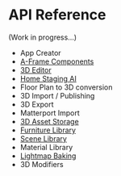 # API Reference

(Work in progress...)

 * App Creator
 * [A-Frame Components](docs/1/api/aframe-components.md)
 * [3D Editor](https://docs.archilogic.com)
 * [Home Staging AI](docs/1/api/home-staging-ai.md)
 * Floor Plan to 3D conversion
 * 3D Import / Publishing
 * 3D Export
 * Matterport Import
 * [3D Asset Storage](docs/1/api/storage.html)
 * [Furniture Library](docs/1/api/furniture-library.html)
 * [Scene Library](docs/1/api/scene-library.html)
 * Material Library
 * [Lightmap Baking](docs/1/api/lightmap-baking.html)
 * 3D Modifiers
